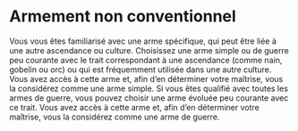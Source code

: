 # Armement non conventionnel

<p>Vous vous êtes familiarisé avec une arme spécifique, qui peut être liée à une autre ascendance ou culture. Choisissez une arme simple ou de guerre peu courante avec le trait correspondant à une ascendance (comme nain, gobelin ou orc) ou qui est fréquemment utilisée dans une autre culture. Vous avez accès à cette arme et, afin d’en déterminer votre maîtrise, vous la considérez comme une arme simple. Si vous êtes qualifié avec toutes les armes de guerre, vous pouvez choisir une arme évoluée peu courante avec ce trait. Vous avez accès à cette arme et, afin d’en déterminer votre maîtrise, vous la considérez comme une arme de guerre.</p>